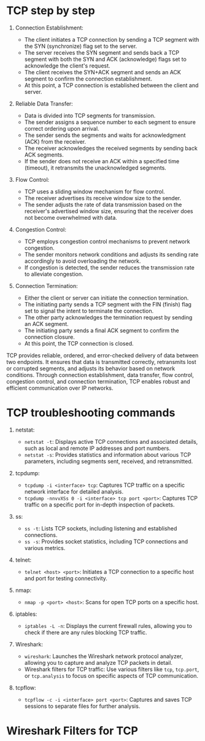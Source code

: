 # TCP step by step  

1. Connection Establishment:
   - The client initiates a TCP connection by sending a TCP segment with the SYN (synchronize) flag set to the server.
   - The server receives the SYN segment and sends back a TCP segment with both the SYN and ACK (acknowledge) flags set to acknowledge the client's request.
   - The client receives the SYN+ACK segment and sends an ACK segment to confirm the connection establishment.
   - At this point, a TCP connection is established between the client and server.

2. Reliable Data Transfer:
   - Data is divided into TCP segments for transmission.
   - The sender assigns a sequence number to each segment to ensure correct ordering upon arrival.
   - The sender sends the segments and waits for acknowledgment (ACK) from the receiver.
   - The receiver acknowledges the received segments by sending back ACK segments.
   - If the sender does not receive an ACK within a specified time (timeout), it retransmits the unacknowledged segments.

3. Flow Control:
   - TCP uses a sliding window mechanism for flow control.
   - The receiver advertises its receive window size to the sender.
   - The sender adjusts the rate of data transmission based on the receiver's advertised window size, ensuring that the receiver does not become overwhelmed with data.

4. Congestion Control:
   - TCP employs congestion control mechanisms to prevent network congestion.
   - The sender monitors network conditions and adjusts its sending rate accordingly to avoid overloading the network.
   - If congestion is detected, the sender reduces the transmission rate to alleviate congestion.

5. Connection Termination:
   - Either the client or server can initiate the connection termination.
   - The initiating party sends a TCP segment with the FIN (finish) flag set to signal the intent to terminate the connection.
   - The other party acknowledges the termination request by sending an ACK segment.
   - The initiating party sends a final ACK segment to confirm the connection closure.
   - At this point, the TCP connection is closed.

TCP provides reliable, ordered, and error-checked delivery of data between two endpoints. It ensures that data is transmitted correctly, retransmits lost or corrupted segments, and adjusts its behavior based on network conditions. Through connection establishment, data transfer, flow control, congestion control, and connection termination, TCP enables robust and efficient communication over IP networks.

# TCP troubleshooting commands  

1. netstat:
   - `netstat -t`: Displays active TCP connections and associated details, such as local and remote IP addresses and port numbers.
   - `netstat -s`: Provides statistics and information about various TCP parameters, including segments sent, received, and retransmitted.

2. tcpdump:
   - `tcpdump -i <interface> tcp`: Captures TCP traffic on a specific network interface for detailed analysis.
   - `tcpdump -nnvvXSs 0 -i <interface> tcp port <port>`: Captures TCP traffic on a specific port for in-depth inspection of packets.

3. ss:
   - `ss -t`: Lists TCP sockets, including listening and established connections.
   - `ss -s`: Provides socket statistics, including TCP connections and various metrics.

4. telnet:
   - `telnet <host> <port>`: Initiates a TCP connection to a specific host and port for testing connectivity.

5. nmap:
   - `nmap -p <port> <host>`: Scans for open TCP ports on a specific host.

6. iptables:
   - `iptables -L -n`: Displays the current firewall rules, allowing you to check if there are any rules blocking TCP traffic.

7. Wireshark:
   - `wireshark`: Launches the Wireshark network protocol analyzer, allowing you to capture and analyze TCP packets in detail.
   - Wireshark filters for TCP traffic: Use various filters like `tcp`, `tcp.port`, or `tcp.analysis` to focus on specific aspects of TCP communication.

8. tcpflow:
   - `tcpflow -c -i <interface> port <port>`: Captures and saves TCP sessions to separate files for further analysis.

# Wireshark Filters for TCP



